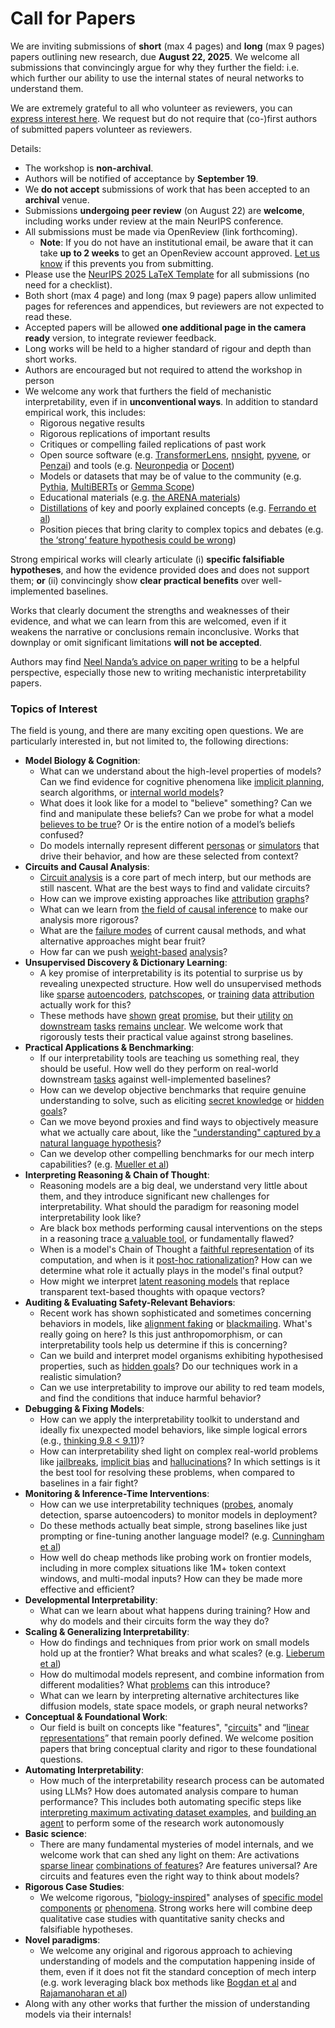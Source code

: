 # Call for Papers
We are inviting submissions of **short** (max 4 pages) and **long** (max 9 pages) papers outlining new research, due **August 22, 2025**. We welcome all submissions that convincingly argue for why they further the field: i.e. which further our ability to use the internal states of neural networks to understand them. 

We are extremely grateful to all who volunteer as reviewers, you can [express interest here](https://www.google.com/url?q=https://docs.google.com/forms/d/e/1FAIpQLSdiw1SJllzoTz_nqzDTzTOGb9DV3W_truQyh-WvYj_QGIi7Mg/viewform?usp%3Ddialog&sa=D&source=editors&ust=1754020489629507&usg=AOvVaw1lAi6t1vS-4lo7Zqwv1KyB). We request but do not require that (co-)first authors of submitted papers volunteer as reviewers. 

Details: 
* The workshop is **non-archival**.
* Authors will be notified of acceptance by **September 19**.
* We **do not accept** submissions of work that has been accepted to an **archival** venue.
* Submissions **undergoing peer review** (on August 22) are **welcome**, including works under review at the main NeurIPS conference.
* All submissions must be made via OpenReview (link forthcoming).
  * **Note**: If you do not have an institutional email, be aware that it can take **up to 2 weeks** to get an OpenReview account approved. [Let us know](mailto:neurips2025@mechinterpworkshop.com) if this prevents you from submitting.
* Please use the [NeurIPS 2025 LaTeX Template](https://www.google.com/url?q=https://media.neurips.cc/Conferences/NeurIPS2025/Styles.zip&sa=D&source=editors&ust=1754020489633069&usg=AOvVaw2cHFY5Z5oC0poewVQLng88) for all submissions (no need for a checklist).
* Both short (max 4 page) and long (max 9 page) papers allow unlimited pages for references and appendices, but reviewers are not expected to read these.
* Accepted papers will be allowed **one additional page in the camera ready** version, to integrate reviewer feedback.
* Long works will be held to a higher standard of rigour and depth than short works.
* Authors are encouraged but not required to attend the workshop in person
* We welcome any work that furthers the field of mechanistic interpretability, even if in **unconventional ways**. In addition to standard empirical work, this includes:
  * Rigorous negative results
  * Rigorous replications of important results
  * Critiques or compelling failed replications of past work
  * Open source software (e.g. [TransformerLens](https://www.google.com/url?q=https://github.com/neelnanda-io/TransformerLens&sa=D&source=editors&ust=1754020489636474&usg=AOvVaw3ex1th7hXnW8987CH8ZbKc), [nnsight](https://www.google.com/url?q=https://github.com/ndif-team/nnsight&sa=D&source=editors&ust=1754020489636791&usg=AOvVaw2gB21Me7Lni9rmp4DJfFUA), [pyvene](https://www.google.com/url?q=https://github.com/stanfordnlp/pyvene/tree/main/pyvene/models/mlp&sa=D&source=editors&ust=1754020489637021&usg=AOvVaw2kZuCTnwyAR2ASu2btUKzl), or [Penzai](https://www.google.com/url?q=https://github.com/google-deepmind/penzai&sa=D&source=editors&ust=1754020489637301&usg=AOvVaw0BFAShcr-ftD4r8r-nbwAP)) and tools (e.g. [Neuronpedia](https://www.google.com/url?q=http://neuronpedia.org&sa=D&source=editors&ust=1754020489637540&usg=AOvVaw1ZYH-eHMd9T_YjoG-5LYwG) or [Docent](https://www.google.com/url?q=https://transluce.org/introducing-docent&sa=D&source=editors&ust=1754020489637829&usg=AOvVaw290IBp4PIIdJMnZVKnXUJE))
  * Models or datasets that may be of value to the community (e.g. [Pythia](https://www.google.com/url?q=https://arxiv.org/abs/2304.01373&sa=D&source=editors&ust=1754020489638339&usg=AOvVaw3yu16tf_-L91Ftjbr_C_0c), [MultiBERTs](https://www.google.com/url?q=https://arxiv.org/abs/2106.16163&sa=D&source=editors&ust=1754020489638545&usg=AOvVaw038vCPbAwUiSBkTeXiVWxw) or [Gemma Scope](https://www.google.com/url?q=https://arxiv.org/abs/2408.05147&sa=D&source=editors&ust=1754020489638737&usg=AOvVaw3Fwri5kW5puEq7R4bqWNNA))
  * Educational materials (e.g. [the ARENA materials](https://www.google.com/url?q=https://arena3-chapter1-transformer-interp.streamlit.app/&sa=D&source=editors&ust=1754020489639185&usg=AOvVaw2HdKJYxNXb7xmulwGSgzSS))
  * [Distillations](https://www.google.com/url?q=https://distill.pub/2017/research-debt/&sa=D&source=editors&ust=1754020489639499&usg=AOvVaw3YemwGlXZYigV3fYa3Il7I) of key and poorly explained concepts (e.g. [Ferrando et al](https://www.google.com/url?q=https://arxiv.org/abs/2405.00208&sa=D&source=editors&ust=1754020489639903&usg=AOvVaw3BYAnWWAtrk6o74-qCFtUy))
  * Position pieces that bring clarity to complex topics and debates (e.g. [the ‘strong’ feature hypothesis could be wrong](https://www.google.com/url?q=https://www.alignmentforum.org/posts/tojtPCCRpKLSHBdpn/the-strong-feature-hypothesis-could-be-wrong&sa=D&source=editors&ust=1754020489640674&usg=AOvVaw0Uw0fK3Nmgdd1Log4DmAY8))

Strong empirical works will clearly articulate (i) **specific falsifiable hypotheses**, and how the evidence provided does and does not support them; **or** (ii) convincingly show **clear practical benefits** over well-implemented baselines. 

Works that clearly document the strengths and weaknesses of their evidence, and what we can learn from this are welcomed, even if it weakens the narrative or conclusions remain inconclusive. Works that downplay or omit significant limitations **will not be accepted**. 

Authors may find [Neel Nanda’s advice on paper writing](https://www.google.com/url?q=https://www.alignmentforum.org/posts/eJGptPbbFPZGLpjsp/highly-opinionated-advice-on-how-to-write-ml-papers&sa=D&source=editors&ust=1754020489643702&usg=AOvVaw2bj_pqbqFqTzx_Sh_IspMH) to be a helpful perspective, especially those new to writing mechanistic interpretability papers. 
### Topics of Interest
The field is young, and there are many exciting open questions. We are particularly interested in, but not limited to, the following directions: 
* **Model Biology & Cognition**:
  * What can we understand about the high-level properties of models? Can we find evidence for cognitive phenomena like [implicit planning](https://www.google.com/url?q=https://transformer-circuits.pub/2025/attribution-graphs/biology.html%23dives-poems&sa=D&source=editors&ust=1754020489645794&usg=AOvVaw1a4bKrUqQvFxgBHtk_WIuv), search algorithms, or [internal world models](https://www.google.com/url?q=https://arxiv.org/abs/2210.13382&sa=D&source=editors&ust=1754020489646201&usg=AOvVaw3gNVzuBCOHofv_SVY8YVVo)?
  * What does it look like for a model to "believe" something? Can we find and manipulate these beliefs? Can we probe for what a model [believes to be true](https://www.google.com/url?q=https://arxiv.org/abs/2310.06824&sa=D&source=editors&ust=1754020489646980&usg=AOvVaw2q9IsQ9iT7LUJ2zDiNlbn2)? Or is the entire notion of a model’s beliefs confused?
  * Do models internally represent different [personas](https://www.google.com/url?q=https://arxiv.org/abs/2406.12094&sa=D&source=editors&ust=1754020489647618&usg=AOvVaw17srM7XD3SIcl9Ba64Fq8S) or [simulators](https://www.google.com/url?q=https://www.nature.com/articles/s41586-023-06647-8&sa=D&source=editors&ust=1754020489647845&usg=AOvVaw0tJRJA1BAHsfKVzhvOy9Ei) that drive their behavior, and how are these selected from context?
* **Circuits and Causal Analysis**:
  * [Circuit analysis](https://www.google.com/url?q=https://distill.pub/2020/circuits/zoom-in/&sa=D&source=editors&ust=1754020489648437&usg=AOvVaw3WwfrsT5mnffddHUnRcgou) is a core part of mech interp, but our methods are still nascent. What are the best ways to find and validate circuits?
  * How can we improve existing approaches like [attribution](https://www.google.com/url?q=https://arxiv.org/abs/2406.11944&sa=D&source=editors&ust=1754020489649142&usg=AOvVaw0yb4FPlyBJdmqcMjoQYoUw) [graphs](https://www.google.com/url?q=https://transformer-circuits.pub/2025/attribution-graphs/methods.html&sa=D&source=editors&ust=1754020489649417&usg=AOvVaw3shNUx2EPBSN06wJef--yW)?
  * What can we learn from [the field of causal inference](https://www.google.com/url?q=https://arxiv.org/abs/2407.04690&sa=D&source=editors&ust=1754020489649812&usg=AOvVaw3F_IG-jaYX1rSf0U1-2DhQ) to make our analysis more rigorous?
  * What are the [failure modes](https://www.google.com/url?q=https://arxiv.org/abs/2307.15771&sa=D&source=editors&ust=1754020489650182&usg=AOvVaw3p0zvUnjXl63arQkpHoJQd) of current causal methods, and what alternative approaches might bear fruit?
  * How far can we push [weight-based](https://www.google.com/url?q=https://arxiv.org/abs/2301.05217&sa=D&source=editors&ust=1754020489650574&usg=AOvVaw10XW7u9GtWH6RO4u9XJtaK) [analysis](https://www.google.com/url?q=https://arxiv.org/abs/2410.08417&sa=D&source=editors&ust=1754020489650759&usg=AOvVaw1pDlvDfXgV1HDgOxMIUcCy)?
* **Unsupervised Discovery & Dictionary Learning**:
  * A key promise of interpretability is its potential to surprise us by revealing unexpected structure. How well do unsupervised methods like [sparse](https://www.google.com/url?q=https://arxiv.org/abs/2103.15949&sa=D&source=editors&ust=1754020489651383&usg=AOvVaw1a08gNgnjqPBVGKRaBrP34) [autoencoders](https://www.google.com/url?q=https://transformer-circuits.pub/2023/monosemantic-features&sa=D&source=editors&ust=1754020489651561&usg=AOvVaw3neq7wE3KtOgF9DeoHsFIG), [patch](https://www.google.com/url?q=https://arxiv.org/abs/2401.06102&sa=D&source=editors&ust=1754020489651677&usg=AOvVaw1vlBLGOM1ROoXClSy5Gj80)[scopes](https://www.google.com/url?q=https://arxiv.org/abs/2403.10949v2&sa=D&source=editors&ust=1754020489651807&usg=AOvVaw3_91OYiXiTvoPgnBwuDAp0), or [training](https://www.google.com/url?q=https://proceedings.mlr.press/v70/koh17a?ref%3Dhttps://githubhelp.com&sa=D&source=editors&ust=1754020489651985&usg=AOvVaw2b9QYRsjxdEHBCd2HsS3a3) [data](https://www.google.com/url?q=https://arxiv.org/abs/2308.03296&sa=D&source=editors&ust=1754020489652092&usg=AOvVaw3TbEsxa6W6vv3UUE8JTsFf) [attribution](https://www.google.com/url?q=https://arxiv.org/abs/2205.11482&sa=D&source=editors&ust=1754020489652205&usg=AOvVaw3AP-S93X1VY1xMxtHfcUTc) actually work for this?
  * These methods have [shown](https://www.google.com/url?q=https://transformer-circuits.pub/2024/scaling-monosemanticity/index.html&sa=D&source=editors&ust=1754020489652531&usg=AOvVaw3yd7M6k_f2pL4_qPHmQlVi) [great](https://www.google.com/url?q=https://transformer-circuits.pub/2025/attribution-graphs/biology.html&sa=D&source=editors&ust=1754020489652699&usg=AOvVaw0kmPY8wlTo0NYKPkHUqrE4) [promise](https://www.google.com/url?q=https://arxiv.org/abs/2503.10965&sa=D&source=editors&ust=1754020489652859&usg=AOvVaw3WaRq2SJPAwqVd4Jluj2BI), but their [utility](https://www.google.com/url?q=https://arxiv.org/abs/2502.16681&sa=D&source=editors&ust=1754020489653018&usg=AOvVaw3OrlvLoU_QZWY0rGnKnT3W) [on](https://www.google.com/url?q=https://www.tilderesearch.com/blog/sieve&sa=D&source=editors&ust=1754020489653143&usg=AOvVaw0st0dLXBCf02E5s_qZ8DAF) [downstream](https://www.google.com/url?q=https://arxiv.org/abs/2501.17148&sa=D&source=editors&ust=1754020489653285&usg=AOvVaw0G-1FoG4fm1qBduiLJGLTF) [tasks](https://www.google.com/url?q=https://transformer-circuits.pub/2024/features-as-classifiers/index.html&sa=D&source=editors&ust=1754020489653438&usg=AOvVaw0jNQw1jnP28N1PHu-kejVF) [remains](https://www.google.com/url?q=https://arxiv.org/abs/2502.04382&sa=D&source=editors&ust=1754020489653588&usg=AOvVaw3bH_9GMC3MtG5SFJasefm1) [unclear](https://www.google.com/url?q=https://www.alignmentforum.org/posts/4uXCAJNuPKtKBsi28/negative-results-for-saes-on-downstream-tasks&sa=D&source=editors&ust=1754020489653910&usg=AOvVaw334gAFIyRVjio0VDCfoobV). We welcome work that rigorously tests their practical value against strong baselines.
* **Practical Applications & Benchmarking**:
  * If our interpretability tools are teaching us something real, they should be useful. How well do they perform on real-world downstream [tasks](https://www.google.com/url?q=https://www.lesswrong.com/posts/wGRnzCFcowRCrpX4Y/downstream-applications-as-validation-of-interpretability&sa=D&source=editors&ust=1754020489655343&usg=AOvVaw09frI3XZUahHN2lFfMLcEM) against well-implemented baselines?
  * How can we develop objective benchmarks that require genuine understanding to solve, such as eliciting [secret knowledge](https://www.google.com/url?q=https://arxiv.org/abs/2505.14352&sa=D&source=editors&ust=1754020489656106&usg=AOvVaw00NBeUyz3K3jgGEQlHBe71) or [hidden goals](https://www.google.com/url?q=https://arxiv.org/abs/2503.10965&sa=D&source=editors&ust=1754020489656351&usg=AOvVaw0QwnO6Mr9dzQJcycfSAZlp)?
  * Can we move beyond proxies and find ways to objectively measure what we actually care about, like the ["understanding" captured by a natural language hypothesis](https://www.google.com/url?q=https://arxiv.org/abs/2502.04382&sa=D&source=editors&ust=1754020489657124&usg=AOvVaw2tAWni1FrwHLo2yJk--GRP)?
  * Can we develop other compelling benchmarks for our mech interp capabilities? (e.g. [Mueller et al](https://www.google.com/url?q=https://arxiv.org/abs/2504.13151&sa=D&source=editors&ust=1754020489657717&usg=AOvVaw21L9qVn7wRYm9KPbnG81tl))
* **Interpreting Reasoning & Chain of Thought**:
  * Reasoning models are a big deal, we understand very little about them, and they introduce significant new challenges for interpretability. What should the paradigm for reasoning model interpretability look like?
  * Are black box methods performing causal interventions on the steps in a reasoning trace [a valuable tool](https://www.google.com/url?q=https://arxiv.org/abs/2506.19143&sa=D&source=editors&ust=1754020489659529&usg=AOvVaw1HmqLm1IW5iTirqimzN-aF), or fundamentally flawed?
  * When is a model's Chain of Thought a [faithful representation](https://www.google.com/url?q=https://arxiv.org/abs/2305.04388&sa=D&source=editors&ust=1754020489660133&usg=AOvVaw1MoTIyekvEmBtV7yBLtN7G) of its computation, and when is it [post-hoc rationalization](https://www.google.com/url?q=https://arxiv.org/abs/2503.08679&sa=D&source=editors&ust=1754020489660581&usg=AOvVaw1vuRoa9SMvCXicmbLW1LGW)? How can we determine what role it actually plays in the model's final output?
  * How might we interpret [latent reasoning models](https://www.google.com/url?q=https://arxiv.org/abs/2412.06769&sa=D&source=editors&ust=1754020489661239&usg=AOvVaw0krkMBJT21gKjVcLkOHzKY) that replace transparent text-based thoughts with opaque vectors?
* **Auditing & Evaluating Safety-Relevant Behaviors**:
  * Recent work has shown sophisticated and sometimes concerning behaviors in models, like [alignment faking](https://www.google.com/url?q=https://arxiv.org/abs/2412.14093&sa=D&source=editors&ust=1754020489662225&usg=AOvVaw1sjwjc1w4tTDFjtavXfl0e) or [blackmailing](https://www.google.com/url?q=https://www.anthropic.com/research/agentic-misalignment&sa=D&source=editors&ust=1754020489662496&usg=AOvVaw1G3Luhx8L7ls3vJNtrZcKF). What's really going on here? Is this just anthropomorphism, or can interpretability tools help us determine if this is concerning?
  * Can we build and interpret model organisms exhibiting hypothesised properties, such as [hidden goals](https://www.google.com/url?q=https://arxiv.org/abs/2503.10965&sa=D&source=editors&ust=1754020489663372&usg=AOvVaw3-S99bfHj2yNpprFwgUg4I)? Do our techniques work in a realistic simulation?
  * Can we use interpretability to improve our ability to red team models, and find the conditions that induce harmful behavior?
* **Debugging & Fixing Models**:
  * How can we apply the interpretability toolkit to understand and ideally fix unexpected model behaviors, like simple logical errors (e.g., [thinking 9.8 < 9.11](https://www.google.com/url?q=https://transluce.org/observability-interface&sa=D&source=editors&ust=1754020489664940&usg=AOvVaw3OCm0znQBEr6YyLm8BseQ5))?
  * How can interpretability shed light on complex real-world problems like [jailbreaks](https://www.google.com/url?q=https://transformer-circuits.pub/2025/attribution-graphs/biology.html%23dives-jailbreak&sa=D&source=editors&ust=1754020489665510&usg=AOvVaw3rhn_qgY3_pP4mImvC9SX5), [implicit bias](https://www.google.com/url?q=https://arxiv.org/abs/2506.10922&sa=D&source=editors&ust=1754020489665781&usg=AOvVaw2zfE33VD-evEaZ-0wDWAb7) and [hallucinations](https://www.google.com/url?q=https://arxiv.org/abs/2411.14257&sa=D&source=editors&ust=1754020489665960&usg=AOvVaw31gj35sclKQhZyjpW7-726)? In which settings is it the best tool for resolving these problems, when compared to baselines in a fair fight?
* **Monitoring & Inference-Time Interventions**:
  * How can we use interpretability techniques ([probes](https://www.google.com/url?q=https://arxiv.org/abs/2102.12452&sa=D&source=editors&ust=1754020489666835&usg=AOvVaw33y_-8PY4ab0i5Pa3uPaHR), anomaly detection, sparse autoencoders) to monitor models in deployment?
  * Do these methods actually beat simple, strong baselines like just prompting or fine-tuning another language model? (e.g. [Cunningham et al](https://www.google.com/url?q=https://alignment.anthropic.com/2025/cheap-monitors/&sa=D&source=editors&ust=1754020489667665&usg=AOvVaw1sVI6jw_xwWH9KWAaH2C6S))
  * How well do cheap methods like probing work on frontier models, including in more complex situations like 1M+ token context windows, and multi-modal inputs? How can they be made more effective and efficient?
* **Developmental Interpretability**:
  * What can we learn about what happens during training? How and why do models and their circuits form the way they do?
* **Scaling & Generalizing Interpretability**:
  * How do findings and techniques from prior work on small models hold up at the frontier? What breaks and what scales? (e.g. [Lieberum et al](https://www.google.com/url?q=https://arxiv.org/abs/2307.09458&sa=D&source=editors&ust=1754020489669824&usg=AOvVaw0Yzc5VM0NKFnErTIrMU0Ou))
  * How do multimodal models represent, and combine information from different modalities? What [problems](https://www.google.com/url?q=https://openreview.net/pdf?id%3DVUhRdZp8ke&sa=D&source=editors&ust=1754020489670304&usg=AOvVaw3e2tQ2OYsBb76U8x95m-AV) can this introduce?
  * What can we learn by interpreting alternative architectures like diffusion models, state space models, or graph neural networks?
* **Conceptual & Foundational Work**:
  * Our field is built on concepts like "features", "[circuits](https://www.google.com/url?q=https://distill.pub/2020/circuits/zoom-in/&sa=D&source=editors&ust=1754020489671344&usg=AOvVaw08bPNqm9dDSdZoQrOCWSxr)" and “[linear representations](https://www.google.com/url?q=https://transformer-circuits.pub/2024/july-update/index.html%23linear-representations&sa=D&source=editors&ust=1754020489671642&usg=AOvVaw1Ew8HCgqAPYbNNJFTJHd67)” that remain poorly defined. We welcome position papers that bring conceptual clarity and rigor to these foundational questions.
* **Automating Interpretability**:
  * How much of the interpretability research process can be automated using LLMs? How does automated analysis compare to human performance? This includes both automating specific steps like [interpreting maximum activating dataset examples](https://www.google.com/url?q=https://openaipublic.blob.core.windows.net/neuron-explainer/paper/index.html&sa=D&source=editors&ust=1754020489673004&usg=AOvVaw1Gdhrozf7kHvhKCjNy1AAo), and [building an agent](https://www.google.com/url?q=https://arxiv.org/abs/2404.14394&sa=D&source=editors&ust=1754020489673276&usg=AOvVaw385R0V5Yk6grxvbyPTBHAT) to perform some of the research work autonomously
* **Basic science**:
  * There are many fundamental mysteries of model internals, and we welcome work that can shed any light on them: Are activations [sparse linear](https://www.google.com/url?q=https://arxiv.org/abs/1601.03764&sa=D&source=editors&ust=1754020489674386&usg=AOvVaw0blHFTVdW-yHaGhZdnu1RY) [combinations of features](https://www.google.com/url?q=https://transformer-circuits.pub/2022/toy_model/index.html&sa=D&source=editors&ust=1754020489674712&usg=AOvVaw0yUqSL2Rj1EfuGgDLzXqTJ)? Are features universal? Are circuits and features even the right way to think about models?
* **Rigorous Case Studies**:
  * We welcome rigorous, "[biology-inspired](https://www.google.com/url?q=https://distill.pub/2020/circuits/curve-circuits/&sa=D&source=editors&ust=1754020489675463&usg=AOvVaw3Hxl3KVcA8pNy6Gv2V2C54)" analyses of [specific model](https://www.google.com/url?q=https://arxiv.org/abs/2310.04625&sa=D&source=editors&ust=1754020489675695&usg=AOvVaw2Qd6Re3if2broo_MuaHVTB) [components](https://www.google.com/url?q=https://transformer-circuits.pub/2024/scaling-monosemanticity/index.html&sa=D&source=editors&ust=1754020489675951&usg=AOvVaw0SuIaPjZz0lFi2juCuP_fn) [or](https://www.google.com/url?q=https://arxiv.org/abs/2305.01610&sa=D&source=editors&ust=1754020489676117&usg=AOvVaw0J85CEt0UbK8ogVgCeYkHE) [phenomena](https://www.google.com/url?q=https://arxiv.org/abs/2306.09346&sa=D&source=editors&ust=1754020489676227&usg=AOvVaw1r5a9Um6LATDcZyrm66BQ8). Strong works here will combine deep qualitative case studies with quantitative sanity checks and falsifiable hypotheses.
* **Novel paradigms**:
  * We welcome any original and rigorous approach to achieving understanding of models and the computation happening inside of them, even if it does not fit the standard conception of mech interp (e.g. work leveraging black box methods like [Bogdan et al](https://www.google.com/url?q=https://arxiv.org/abs/2506.19143&sa=D&source=editors&ust=1754020489677435&usg=AOvVaw1V3MP2YN4XfBMP0o6CJenn) and [Rajamanoharan et al](https://www.google.com/url?q=https://www.alignmentforum.org/posts/wnzkjSmrgWZaBa2aC/self-preservation-or-instruction-ambiguity-examining-the&sa=D&source=editors&ust=1754020489677753&usg=AOvVaw2WpnPOOwoPgkXgemlLhVR4))
* Along with any other works that further the mission of understanding models via their internals!